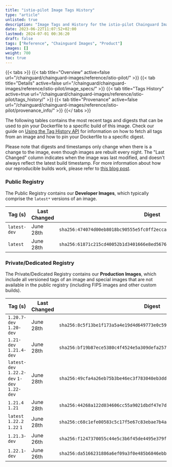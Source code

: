 ```yaml
---
title: "istio-pilot Image Tags History"
type: "article"
unlisted: true
description: "Image Tags and History for the istio-pilot Chainguard Image"
date: 2023-06-22T11:07:52+02:00
lastmod: 2024-07-01 00:36:20
draft: false
tags: ["Reference", "Chainguard Images", "Product"]
images: []
weight: 700
toc: true
---
```


{{< tabs >}}
{{< tab title="Overview" active=false url="/chainguard/chainguard-images/reference/istio-pilot/" >}}
{{< tab title="Details" active=false url="/chainguard/chainguard-images/reference/istio-pilot/image_specs/" >}}
{{< tab title="Tags History" active=true url="/chainguard/chainguard-images/reference/istio-pilot/tags_history/" >}}
{{< tab title="Provenance" active=false url="/chainguard/chainguard-images/reference/istio-pilot/provenance_info/" >}}
{{</ tabs >}}

The following tables contains the most recent tags and digests that can be used to pin your Dockerfile to a specific build of this image. Check our guide on [Using the Tag History API](/chainguard/chainguard-images/using-the-tag-history-api/) for information on how to fetch all tags from an image and how to pin your Dockerfile to a specific digest.

Please note that digests and timestamps only change when there is a change to the image, even though images are rebuilt every night. The "Last Changed" column indicates when the image was last modified, and doesn't always reflect the latest build timestamp. For more information about how our reproducible builds work, please refer to [this blog post](https://www.chainguard.dev/unchained/reproducing-chainguards-reproducible-image-builds).

### Public Registry
The Public Registry contains our **Developer Images**, which typically comprise the `latest*` versions of an image.

| Tag (s)       | Last Changed | Digest                                                                    |
|---------------|--------------|---------------------------------------------------------------------------|
|  `latest-dev` | June 28th    | `sha256:474074d00eb8018bc90555e5fc0ff2ecca0a9b249eb2e999e853ef88dc709ecf` |
|  `latest`     | June 28th    | `sha256:61871c215cd40052b1d3401666e8ed56765d071ac92168d6b099ed69cd0d8d88` |


### Private/Dedicated Registry
The Private/Dedicated Registry contains our **Production Images**, which include all versioned tags of an image and special images that are not available in the public registry (including FIPS images and other custom builds).

| Tag (s)                                       | Last Changed | Digest                                                                    |
|-----------------------------------------------|--------------|---------------------------------------------------------------------------|
|  `1.20.7-dev` `1.20-dev`                      | June 28th    | `sha256:8c5f13be1f173a5a4e19d4d649773e0c59e6a1c895954cb71de343990a2926ed` |
|  `1.21-dev` `1.21.4-dev`                      | June 28th    | `sha256:bf19b87ece5380c4f4524e5a309defa257ace384afb83ee51deea3231b50c644` |
|  `latest-dev` `1.22.2-dev` `1-dev` `1.22-dev` | June 28th    | `sha256:49cfa4a26eb75b3be46ec3f783040eb3ddc4ecea3be52bdd5839e32d41733afe` |
|  `1.21.4` `1.21`                              | June 28th    | `sha256:44268a122d034606cc55a9021dbdf47e7d06bbfe537c0072d9cd27c7fe21f11e` |
|  `latest` `1.22.2` `1.22` `1`                 | June 28th    | `sha256:c68c1efe00583c5c17f5e67c83ebae7b4acdf510c4ef5fafcafd8faed8ef23b5` |
|  `1.21.3-dev`                                 | June 26th    | `sha256:f1247370055c44e5c3b6f45de4495e379f75f512dd2de2afaa8cb612edaf97cf` |
|  `1.22.1-dev`                                 | June 26th    | `sha256:da5166231886a6ef09a3f0e485b6846ebbddb072312d158ac3206436fc05c2d5` |

